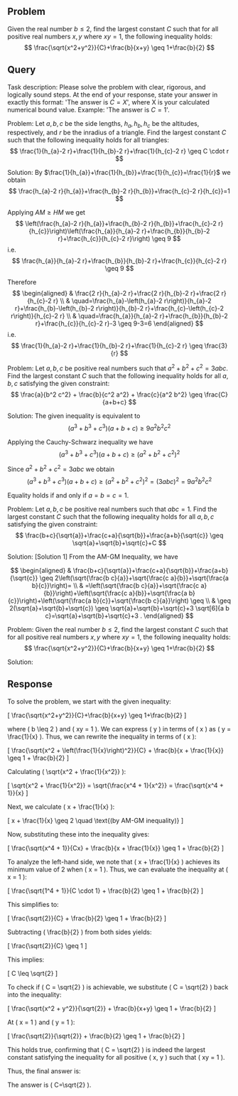 ## Problem

Given the real number $b \leq 2$, find the largest constant $C$ such that for all positive real numbers $x, y$ where $xy = 1$, the following inequality holds:
$$
\frac{\sqrt{x^2+y^2}}{C}+\frac{b}{x+y} \geq 1+\frac{b}{2}
$$

## Query

Task description: Please solve the problem with clear, rigorous, and logically sound steps. At the end of your response, state your answer in exactly this format: 'The answer is $C=X$', where X is your calculated numerical bound value. Example: 'The answer is $C=1$'.



Problem: Let $a, b, c$ be the side lengths, $h_{a}, h_{b}, h_{c}$ be the altitudes, respectively, and $r$ be the inradius of a triangle. Find the largest constant $C$ such that the following inequality holds for all triangles:
$$
\frac{1}{h_{a}-2 r}+\frac{1}{h_{b}-2 r}+\frac{1}{h_{c}-2 r} \geq C \cdot r
$$

Solution: By $\frac{1}{h_{a}}+\frac{1}{h_{b}}+\frac{1}{h_{c}}=\frac{1}{r}$ we obtain
$$
\frac{h_{a}-2 r}{h_{a}}+\frac{h_{b}-2 r}{h_{b}}+\frac{h_{c}-2 r}{h_{c}}=1
$$

Applying $A M \geq H M$ we get
$$
\left(\frac{h_{a}-2 r}{h_{a}}+\frac{h_{b}-2 r}{h_{b}}+\frac{h_{c}-2 r}{h_{c}}\right)\left(\frac{h_{a}}{h_{a}-2 r}+\frac{h_{b}}{h_{b}-2 r}+\frac{h_{c}}{h_{c}-2 r}\right) \geq 9
$$
i.e.
$$
\frac{h_{a}}{h_{a}-2 r}+\frac{h_{b}}{h_{b}-2 r}+\frac{h_{c}}{h_{c}-2 r} \geq 9
$$

Therefore
$$
\begin{aligned}
& \frac{2 r}{h_{a}-2 r}+\frac{2 r}{h_{b}-2 r}+\frac{2 r}{h_{c}-2 r} \\
& \quad=\frac{h_{a}-\left(h_{a}-2 r\right)}{h_{a}-2 r}+\frac{h_{b}-\left(h_{b}-2 r\right)}{h_{b}-2 r}+\frac{h_{c}-\left(h_{c}-2 r\right)}{h_{c}-2 r} \\
& \quad=\frac{h_{a}}{h_{a}-2 r}+\frac{h_{b}}{h_{b}-2 r}+\frac{h_{c}}{h_{c}-2 r}-3 \geq 9-3=6
\end{aligned}
$$
i.e.
$$
\frac{1}{h_{a}-2 r}+\frac{1}{h_{b}-2 r}+\frac{1}{h_{c}-2 r} \geq \frac{3}{r}
$$



Problem: Let $a, b, c$ be positive real numbers such that $a^2 + b^2 + c^2 = 3abc$. Find the largest constant $C$ such that the following inequality holds for all $a, b, c$ satisfying the given constraint:
$$
\frac{a}{b^2 c^2} + \frac{b}{c^2 a^2} + \frac{c}{a^2 b^2} \geq \frac{C}{a+b+c}
$$

Solution: The given inequality is equivalent to
$$
\left(a^{3}+b^{3}+c^{3}\right)(a+b+c) \geq 9 a^{2} b^{2} c^{2}
$$

Applying the Cauchy-Schwarz inequality we have
$$
\left(a^{3}+b^{3}+c^{3}\right)(a+b+c) \geq\left(a^{2}+b^{2}+c^{2}\right)^{2}
$$

Since $a^{2}+b^{2}+c^{2}=3 a b c$ we obtain
$$
\left(a^{3}+b^{3}+c^{3}\right)(a+b+c) \geq\left(a^{2}+b^{2}+c^{2}\right)^{2}=(3 a b c)^{2}=9 a^{2} b^{2} c^{2}
$$

Equality holds if and only if $a=b=c=1$.



Problem: Let $a, b, c$ be positive real numbers such that $a b c = 1$. Find the largest constant $C$ such that the following inequality holds for all $a, b, c$ satisfying the given constraint:
$$
\frac{b+c}{\sqrt{a}}+\frac{c+a}{\sqrt{b}}+\frac{a+b}{\sqrt{c}} \geq \sqrt{a}+\sqrt{b}+\sqrt{c}+C
$$

Solution: [Solution 1]
From the AM-GM Inequality, we have

$$
\begin{aligned}
& \frac{b+c}{\sqrt{a}}+\frac{c+a}{\sqrt{b}}+\frac{a+b}{\sqrt{c}} \geq 2\left(\sqrt{\frac{b c}{a}}+\sqrt{\frac{c a}{b}}+\sqrt{\frac{a b}{c}}\right)= \\
& =\left(\sqrt{\frac{b c}{a}}+\sqrt{\frac{c a}{b}}\right)+\left(\sqrt{\frac{c a}{b}}+\sqrt{\frac{a b}{c}}\right)+\left(\sqrt{\frac{a b}{c}}+\sqrt{\frac{b c}{a}}\right) \geq \\
& \geq 2(\sqrt{a}+\sqrt{b}+\sqrt{c}) \geq \sqrt{a}+\sqrt{b}+\sqrt{c}+3 \sqrt[6]{a b c}=\sqrt{a}+\sqrt{b}+\sqrt{c}+3 .
\end{aligned}
$$

Problem: Given the real number $b \leq 2$, find the largest constant $C$ such that for all positive real numbers $x, y$ where $xy = 1$, the following inequality holds:
$$
\frac{\sqrt{x^2+y^2}}{C}+\frac{b}{x+y} \geq 1+\frac{b}{2}
$$

Solution:

## Response

To solve the problem, we start with the given inequality:

\[
\frac{\sqrt{x^2+y^2}}{C}+\frac{b}{x+y} \geq 1+\frac{b}{2}
\]

where \( b \leq 2 \) and \( xy = 1 \). We can express \( y \) in terms of \( x \) as \( y = \frac{1}{x} \). Thus, we can rewrite the inequality in terms of \( x \):

\[
\frac{\sqrt{x^2 + \left(\frac{1}{x}\right)^2}}{C} + \frac{b}{x + \frac{1}{x}} \geq 1 + \frac{b}{2}
\]

Calculating \( \sqrt{x^2 + \frac{1}{x^2}} \):

\[
\sqrt{x^2 + \frac{1}{x^2}} = \sqrt{\frac{x^4 + 1}{x^2}} = \frac{\sqrt{x^4 + 1}}{x}
\]

Next, we calculate \( x + \frac{1}{x} \):

\[
x + \frac{1}{x} \geq 2 \quad \text{(by AM-GM inequality)}
\]

Now, substituting these into the inequality gives:

\[
\frac{\sqrt{x^4 + 1}}{Cx} + \frac{b}{x + \frac{1}{x}} \geq 1 + \frac{b}{2}
\]

To analyze the left-hand side, we note that \( x + \frac{1}{x} \) achieves its minimum value of 2 when \( x = 1 \). Thus, we can evaluate the inequality at \( x = 1 \):

\[
\frac{\sqrt{1^4 + 1}}{C \cdot 1} + \frac{b}{2} \geq 1 + \frac{b}{2}
\]

This simplifies to:

\[
\frac{\sqrt{2}}{C} + \frac{b}{2} \geq 1 + \frac{b}{2}
\]

Subtracting \( \frac{b}{2} \) from both sides yields:

\[
\frac{\sqrt{2}}{C} \geq 1
\]

This implies:

\[
C \leq \sqrt{2}
\]

To check if \( C = \sqrt{2} \) is achievable, we substitute \( C = \sqrt{2} \) back into the inequality:

\[
\frac{\sqrt{x^2 + y^2}}{\sqrt{2}} + \frac{b}{x+y} \geq 1 + \frac{b}{2}
\]

At \( x = 1 \) and \( y = 1 \):

\[
\frac{\sqrt{2}}{\sqrt{2}} + \frac{b}{2} \geq 1 + \frac{b}{2}
\]

This holds true, confirming that \( C = \sqrt{2} \) is indeed the largest constant satisfying the inequality for all positive \( x, y \) such that \( xy = 1 \).

Thus, the final answer is:

The answer is \( C=\sqrt{2} \).
